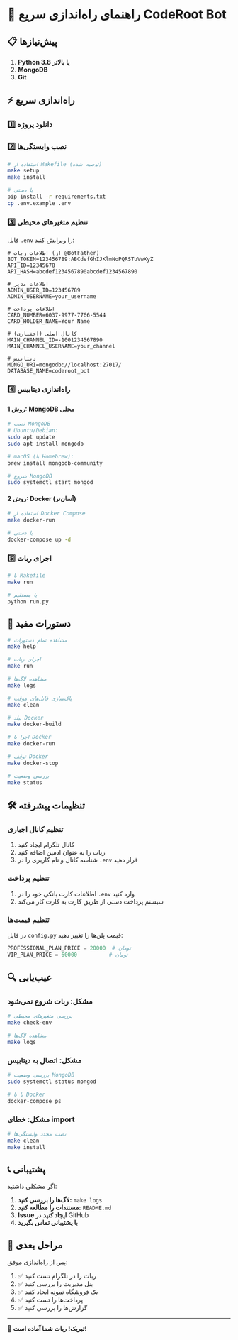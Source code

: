 # 🚀 راهنمای راه‌اندازی سریع CodeRoot Bot

## 📋 پیش‌نیازها

1. **Python 3.8 یا بالاتر**
2. **MongoDB**
3. **Git**

## ⚡ راه‌اندازی سریع

### 1️⃣ دانلود پروژه

### 2️⃣ نصب وابستگی‌ها
```bash
# استفاده از Makefile (توصیه شده)
make setup
make install

# یا دستی
pip install -r requirements.txt
cp .env.example .env
```

### 3️⃣ تنظیم متغیرهای محیطی
فایل `.env` را ویرایش کنید:

```env
# اطلاعات ربات (از @BotFather)
BOT_TOKEN=123456789:ABCdefGhIJKlmNoPQRSTuVwXyZ
API_ID=12345678
API_HASH=abcdef1234567890abcdef1234567890

# اطلاعات مدیر
ADMIN_USER_ID=123456789
ADMIN_USERNAME=your_username

# اطلاعات پرداخت
CARD_NUMBER=6037-9977-7766-5544
CARD_HOLDER_NAME=Your Name

# کانال اصلی (اختیاری)
MAIN_CHANNEL_ID=-1001234567890
MAIN_CHANNEL_USERNAME=your_channel

# دیتابیس
MONGO_URI=mongodb://localhost:27017/
DATABASE_NAME=coderoot_bot
```

### 4️⃣ راه‌اندازی دیتابیس

#### روش 1: MongoDB محلی
```bash
# نصب MongoDB
# Ubuntu/Debian:
sudo apt update
sudo apt install mongodb

# macOS (با Homebrew):
brew install mongodb-community

# شروع MongoDB
sudo systemctl start mongod
```

#### روش 2: Docker (آسان‌تر)
```bash
# استفاده از Docker Compose
make docker-run

# یا دستی
docker-compose up -d
```

### 5️⃣ اجرای ربات
```bash
# با Makefile
make run

# یا مستقیم
python run.py
```

## 🔧 دستورات مفید

```bash
# مشاهده تمام دستورات
make help

# اجرای ربات
make run

# مشاهده لاگ‌ها
make logs

# پاک‌سازی فایل‌های موقت
make clean

# بیلد Docker
make docker-build

# اجرا با Docker
make docker-run

# توقف Docker
make docker-stop

# بررسی وضعیت
make status
```

## 🛠 تنظیمات پیشرفته

### تنظیم کانال اجباری
1. کانال تلگرام ایجاد کنید
2. ربات را به عنوان ادمین اضافه کنید
3. شناسه کانال و نام کاربری را در `.env` قرار دهید

### تنظیم پرداخت
1. اطلاعات کارت بانکی خود را در `.env` وارد کنید
2. سیستم پرداخت دستی از طریق کارت به کارت کار می‌کند

### تنظیم قیمت‌ها
در فایل `config.py` قیمت پلن‌ها را تغییر دهید:
```python
PROFESSIONAL_PLAN_PRICE = 20000  # تومان
VIP_PLAN_PRICE = 60000          # تومان
```

## 🔍 عیب‌یابی

### مشکل: ربات شروع نمی‌شود
```bash
# بررسی متغیرهای محیطی
make check-env

# مشاهده لاگ‌ها
make logs
```

### مشکل: اتصال به دیتابیس
```bash
# بررسی وضعیت MongoDB
sudo systemctl status mongod

# یا با Docker
docker-compose ps
```

### مشکل: خطای import
```bash
# نصب مجدد وابستگی‌ها
make clean
make install
```

## 📞 پشتیبانی

اگر مشکلی داشتید:

1. **لاگ‌ها را بررسی کنید:** `make logs`
2. **مستندات را مطالعه کنید:** `README.md`
3. **Issue ایجاد کنید** در GitHub
4. **با پشتیبانی تماس بگیرید**

## 🎯 مراحل بعدی

پس از راه‌اندازی موفق:

1. ✅ ربات را در تلگرام تست کنید
2. ✅ پنل مدیریت را بررسی کنید
3. ✅ یک فروشگاه نمونه ایجاد کنید
4. ✅ پرداخت‌ها را تست کنید
5. ✅ گزارش‌ها را بررسی کنید

---

🎉 **تبریک! ربات شما آماده است!**
